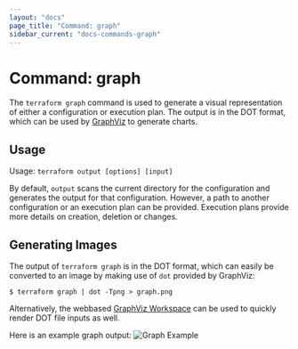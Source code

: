 ```yaml
---
layout: "docs"
page_title: "Command: graph"
sidebar_current: "docs-commands-graph"
---
```


# Command: graph

The `terraform graph` command is used to generate a visual
representation of either a configuration or execution plan.
The output is in the DOT format, which can be used by
[GraphViz](http://www.graphviz.org) to generate charts.


## Usage

Usage: `terraform output [options] [input]`

By default, `output` scans the current directory for the configuration
and generates the output for that configuration. However, a path to
another configuration or an execution plan can be provided. Execution plans
provide more details on creation, deletion or changes.

## Generating Images

The output of `terraform graph` is in the DOT format, which can
easily be converted to an image by making use of `dot` provided
by GraphViz:

```
$ terraform graph | dot -Tpng > graph.png
```

Alternatively, the webbased [GraphViz Workspace](http://graphviz-dev.appspot.com)
can be used to quickly render DOT file inputs as well.

Here is an example graph output:
![Graph Example](/images/graph-example.png)

